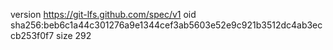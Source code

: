 version https://git-lfs.github.com/spec/v1
oid sha256:beb6c1a44c301276a9e1344cef3ab5603e52e9c921b3512dc4ab3eccb253f0f7
size 292
